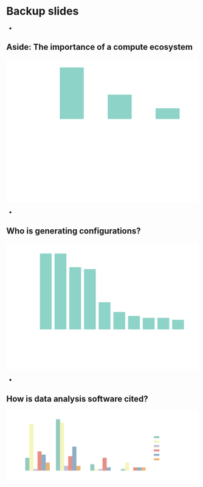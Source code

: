 # Backup slides

-


## Aside: The importance of a compute ecosystem

![Bar chart breaking down the 91 numerical lattice papers; over 70 acknowledge HPC resources, over a third acknowledge DiRAC, and over a sixth acknowledge Supercomputing Wales](../plots/dirac_scw.svg)

-

## Who is generating configurations?

![Breakdown of collaborations generating configurations used by others](../plots/used_configuration_generating_collaborations.svg)

-

## How is data analysis software cited?

![Bar chart showing how data analysis software is cited in hep-lat and crosslists. Citations to papers dominate in both, but cross-lists have far more instances of naming a piece of software with no other citation or reference.](../plots/how_analysis_software_cited.svg)

